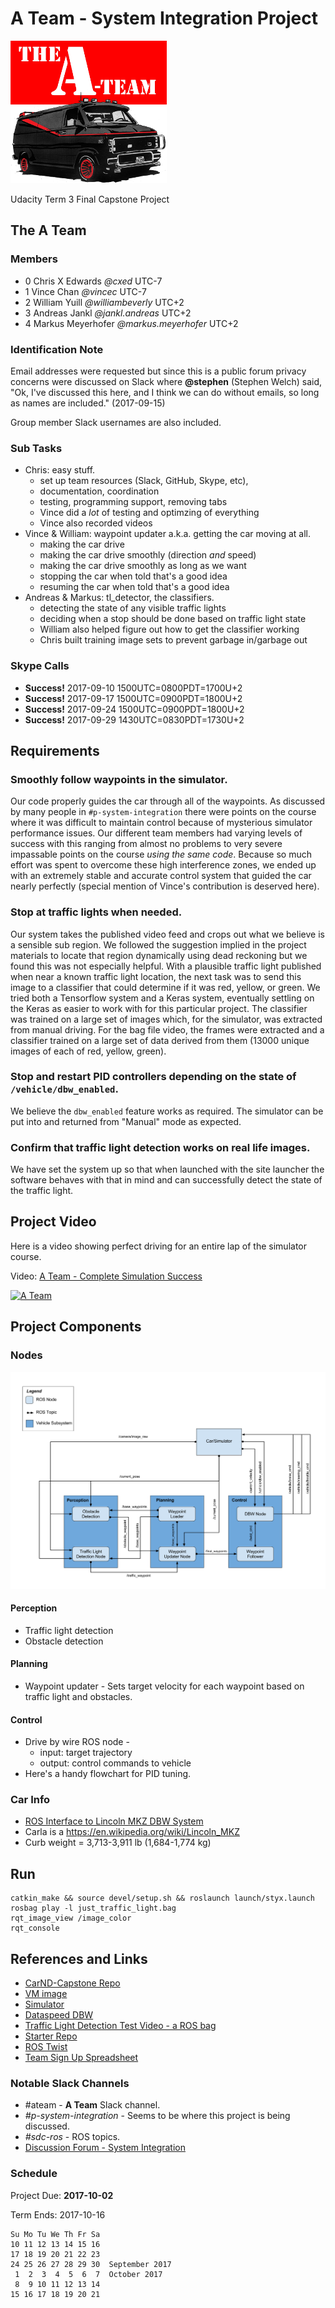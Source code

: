 A Team - System Integration Project 
===================================

![A Team](imgs/ateamlogo.png "There is no Plan B.")

Udacity Term 3 Final Capstone Project

## The A Team

### Members
  - 0 Chris X Edwards _@cxed_ UTC-7
  - 1 Vince Chan _@vincec_ UTC-7
  - 2 William Yuill _@williambeverly_ UTC+2
  - 3 Andreas Jankl _@jankl.andreas_ UTC+2
  - 4 Markus Meyerhofer _@markus.meyerhofer_ UTC+2

### Identification Note
Email addresses were requested but since this is a public forum
privacy concerns were discussed on Slack where **@stephen** (Stephen
Welch) said, "Ok, I've discussed this here, and I think we can do
without emails, so long as names are included." (2017-09-15)

Group member Slack usernames are also included.

### Sub Tasks
* Chris: easy stuff.
  - set up team resources (Slack, GitHub, Skype, etc),
  - documentation, coordination
  - testing, programming support, removing tabs
  - Vince did a _lot_ of testing and optimzing of everything
  - Vince also recorded videos
* Vince & William: waypoint updater a.k.a. getting the car moving at all.
  - making the car drive
  - making the car drive smoothly (direction _and_ speed)
  - making the car drive smoothly as long as we want
  - stopping the car when told that's a good idea
  - resuming the car when told that's a good idea
* Andreas & Markus: tl_detector, the classifiers.
  - detecting the state of any visible traffic lights
  - deciding when a stop should be done based on traffic light state
  - William also helped figure out how to get the classifier working
  - Chris built training image sets to prevent garbage in/garbage out

### Skype Calls
* **Success!** 2017-09-10 1500UTC=0800PDT=1700U+2
* **Success!** 2017-09-17 1500UTC=0900PDT=1800U+2
* **Success!** 2017-09-24 1500UTC=0900PDT=1800U+2
* **Success!** 2017-09-29 1430UTC=0830PDT=1730U+2

## Requirements

###  Smoothly follow waypoints in the simulator.
Our code properly guides the car through all of the waypoints. As
discussed by many people in `#p-system-integration` there were points
on the course where it was difficult to maintain control because of
mysterious simulator performance issues. Our different team members
had varying levels of success with this ranging from almost no
problems to very severe impassable points on the course _using the
same code_. Because so much effort was spent to overcome these high
interference zones, we ended up with an extremely stable and accurate
control system that guided the car nearly perfectly (special mention
of Vince's contribution is deserved here).

###  Stop at traffic lights when needed.
Our system takes the published video feed and crops out what we
believe is a sensible sub region. We followed the suggestion implied
in the project materials to locate that region dynamically using dead
reckoning but we found this was not especially helpful. With a
plausible traffic light published when near a known traffic light
location, the next task was to send this image to a classifier that
could determine if it was red, yellow, or green. We tried both a
Tensorflow system and a Keras system, eventually settling on the Keras
as easier to work with for this particular project. The classifier was
trained on a large set of images which, for the simulator, was
extracted from manual driving. For the bag file video, the frames
were extracted and a classifier trained on a large set of data derived
from them (13000 unique images of each of red, yellow, green).

###  Stop and restart PID controllers depending on the state of `/vehicle/dbw_enabled`.
We believe the `dbw_enabled` feature works as required. The simulator
can be put into and returned from "Manual" mode as expected.

### Confirm that traffic light detection works on real life images.
We have set the system up so that when launched with the site launcher
the software behaves with that in mind and can successfully detect
the state of the traffic light.

## Project Video
Here is a video showing perfect driving for an entire lap of the
simulator course.

Video: [A Team - Complete Simulation Success](https://youtu.be/XoXnJ4nqzmE)

[![A Team](https://img.youtube.com/vi/XoXnJ4nqzmE/0.jpg)](https://www.youtube.com/watch?v=XoXnJ4nqzmE)

## Project Components

### Nodes
![System Diagram](imgs/final-project-ros-graph-v2.png "System Diagram")

#### Perception
* Traffic light detection
* Obstacle detection

#### Planning
* Waypoint updater - Sets target velocity for each waypoint based on traffic light and obstacles.

#### Control
* Drive by wire ROS node -
  - input: target trajectory
  - output: control commands to vehicle
* Here's a handy flowchart for PID tuning.

### Car Info
* [ROS Interface to Lincoln MKZ DBW System](https://bitbucket.org/DataspeedInc/dbw_mkz_ros/src/)
* Carla is a https://en.wikipedia.org/wiki/Lincoln_MKZ
* Curb weight = 3,713-3,911 lb (1,684-1,774 kg)

## Run
```
catkin_make && source devel/setup.sh && roslaunch launch/styx.launch
rosbag play -l just_traffic_light.bag
rqt_image_view /image_color
rqt_console
```

## References and Links
* [CarND-Capstone Repo](https://github.com/udacity/CarND-Capstone)
* [VM image](https://classroom.udacity.com/nanodegrees/nd013/parts/6047fe34-d93c-4f50-8336-b70ef10cb4b2/modules/e1a23b06-329a-4684-a717-ad476f0d8dff/lessons/7e3627d7-14f7-4a33-9dbf-75c98a6e411b/concepts/8c742938-8436-4d3d-9939-31e40284e7a6?contentVersion=1.0.0&contentLocale=en-us)
* [Simulator](https://github.com/udacity/CarND-Capstone/releases/tag/v1.1)
* [Dataspeed DBW](https://bitbucket.org/DataspeedInc/dbw_mkz_ros)
* [Traffic Light Detection Test Video - a ROS bag](https://drive.google.com/file/d/0B2_h37bMVw3iYkdJTlRSUlJIamM/view?usp=sharing)
* [Starter Repo](https://github.com/udacity/CarND-System-Integration)
* [ROS Twist](http://docs.ros.org/jade/api/geometry_msgs/html/msg/Twist.html)
* [Team Sign Up Spreadsheet](https://docs.google.com/spreadsheets/d/17I_0q8tylk9Q_Y3GTSq738KkBIoS6SUt1quR5lPPAdg/edit#gid=0)

### Notable Slack Channels
* #ateam - **A Team** Slack channel.
* _#p-system-integration_ - Seems to be where this project is being discussed.
* _#sdc-ros_ - ROS topics.
* [Discussion Forum - System Integration](https://discussions.udacity.com/c/nd013-system-integration)

### Schedule

Project Due:
**2017-10-02**

Term Ends: 2017-10-16

```
Su Mo Tu We Th Fr Sa  
10 11 12 13 14 15 16  
17 18 19 20 21 22 23
24 25 26 27 28 29 30  September 2017       
 1  2  3  4  5  6  7  October 2017      
 8  9 10 11 12 13 14  
15 16 17 18 19 20 21  
```

